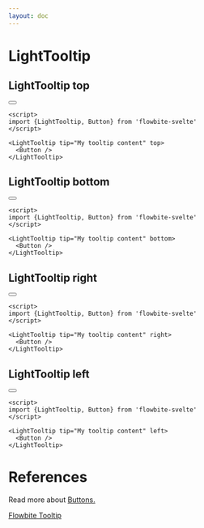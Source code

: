 ```yaml
---
layout: doc
---
```


<script>
import {LightTooltip, Button} from 'flowbite-svelte'
</script>

<h1 class="text-3xl w-full dark:text-white py-4">LightTooltip</h1>

<h2 class="text-2xl w-full dark:text-white py-4">LightTooltip top</h2>

<div class="container flex flex-wrap justify-center rounded-xl my-4 mx-auto bg-gradient-to-r bg-white dark:bg-gray-900 border border-gray-200 dark:border-gray-700 p-2 sm:p-6">
  <LightTooltip tip="My tooltip content" top>
    <Button />
  </LightTooltip>
</div>

```svelte
<script>
import {LightTooltip, Button} from 'flowbite-svelte'
</script>

<LightTooltip tip="My tooltip content" top>
  <Button />
</LightTooltip>
```


<h2 class="text-2xl w-full dark:text-white py-4">LightTooltip bottom</h2>

<div class="container flex flex-wrap justify-center rounded-xl my-4 mx-auto bg-gradient-to-r bg-white dark:bg-gray-900 border border-gray-200 dark:border-gray-700 p-2 sm:p-6">
  <LightTooltip tip="My tooltip content" bottom>
    <Button />
  </LightTooltip>
</div>

```svelte
<script>
import {LightTooltip, Button} from 'flowbite-svelte'
</script>

<LightTooltip tip="My tooltip content" bottom>
  <Button />
</LightTooltip>
```

<h2 class="text-2xl w-full dark:text-white py-4">LightTooltip right</h2>

<div class="container flex flex-wrap justify-center rounded-xl my-4 mx-auto bg-gradient-to-r bg-white dark:bg-gray-900 border border-gray-200 dark:border-gray-700 p-2 sm:p-6">
  <LightTooltip tip="My tooltip content" right>
    <Button />
  </LightTooltip>
</div>

```svelte
<script>
import {LightTooltip, Button} from 'flowbite-svelte'
</script>

<LightTooltip tip="My tooltip content" right>
  <Button />
</LightTooltip>
```


<h2 class="text-2xl w-full dark:text-white py-4">LightTooltip left</h2>

<div class="container flex flex-wrap justify-center rounded-xl my-4 mx-auto bg-gradient-to-r bg-white dark:bg-gray-900 border border-gray-200 dark:border-gray-700 p-2 sm:p-6">
  <LightTooltip tip="My tooltip content" left>
    <Button />
  </LightTooltip>
</div>

```svelte
<script>
import {LightTooltip, Button} from 'flowbite-svelte'
</script>

<LightTooltip tip="My tooltip content" left>
  <Button />
</LightTooltip>
```

<h1 class="text-3xl w-full dark:text-white py-4">References</h1>

<p class="dark:text-white pt-4 w-full">Read more about <a href="https://flowbite-svelte.vercel.app/buttons" class="text-blue-600 hover:underline dark:text-blue-500">Buttons.</a></p>
<p class="dark:text-white pt-4 w-full"><a href="https://flowbite.com/docs/components/tooltips/" target="_blank" class="text-blue-600 hover:underline dark:text-blue-500">Flowbite Tooltip</a></p>